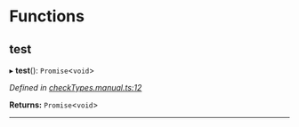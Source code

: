 

# Functions

<a id="test"></a>

##  test

▸ **test**(): `Promise`<`void`>

*Defined in [checkTypes.manual.ts:12](https://github.com/polkadot-js/api/blob/1ed1bfa/packages/api/src/checkTypes.manual.ts#L12)*

**Returns:** `Promise`<`void`>

___

